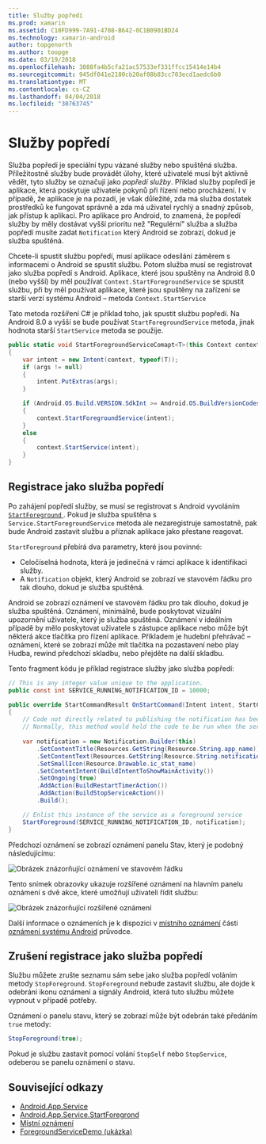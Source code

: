 ```yaml
---
title: Služby popředí
ms.prod: xamarin
ms.assetid: C10FD999-7A91-4708-B642-0C1B0901BD24
ms.technology: xamarin-android
author: topgenorth
ms.author: toopge
ms.date: 03/19/2018
ms.openlocfilehash: 3088fa4b5cfa21ac57533ef331ffcc15414e14b4
ms.sourcegitcommit: 945df041e2180cb20af08b83cc703ecd1aedc6b0
ms.translationtype: MT
ms.contentlocale: cs-CZ
ms.lasthandoff: 04/04/2018
ms.locfileid: "30763745"
---
```

# <a name="foreground-services"></a>Služby popředí

Služba popředí je speciální typu vázané služby nebo spuštěná služba. Příležitostně služby bude provádět úlohy, které uživatelé musí být aktivně vědět, tyto služby se označují jako _popředí služby_. Příklad služby popředí je aplikace, která poskytuje uživatele pokynů při řízení nebo procházení. I v případě, že aplikace je na pozadí, je však důležité, zda má služba dostatek prostředků ke fungovat správně a zda má uživatel rychlý a snadný způsob, jak přístup k aplikaci. Pro aplikace pro Android, to znamená, že popředí služby by měly dostávat vyšší prioritu než "Regulérní" služba a služba popředí musíte zadat `Notification` který Android se zobrazí, dokud je služba spuštěná.
 
Chcete-li spustit službu popředí, musí aplikace odesílání záměrem s informacemi o Android se spustit službu. Potom služba musí se registrovat jako služba popředí s Android. Aplikace, které jsou spuštěny na Android 8.0 (nebo vyšší) by měl používat `Context.StartForegroundService` se spustit službu, při by měl používat aplikace, které jsou spuštěny na zařízení se starší verzí systému Android – metoda `Context.StartService`

Tato metoda rozšíření C# je příklad toho, jak spustit službu popředí. Na Android 8.0 a vyšší se bude používat `StartForegroundService` metoda, jinak hodnota starší `StartService` metoda se použije.  

```csharp
public static void StartForegroundServiceComapt<T>(this Context context, Bundle args = null) where T : Service
{
    var intent = new Intent(context, typeof(T));
    if (args != null) 
    {
        intent.PutExtras(args);
    }

    if (Android.OS.Build.VERSION.SdkInt >= Android.OS.BuildVersionCodes.O)
    {
        context.StartForegroundService(intent);
    }
    else
    {
        context.StartService(intent);
    }
}
```

## <a name="registering-as-a-foreground-service"></a>Registrace jako služba popředí

Po zahájení popředí služby, se musí se registrovat s Android vyvoláním [ `StartForeground` ](https://developer.xamarin.com/api/member/Android.App.Service.StartForeground/p/System.Int32/Android.App.Notification/). Pokud je služba spuštěna s `Service.StartForegroundService` metoda ale nezaregistruje samostatně, pak bude Android zastavit službu a příznak aplikace jako přestane reagovat.

`StartForeground` přebírá dva parametry, které jsou povinné:
 
* Celočíselná hodnota, která je jedinečná v rámci aplikace k identifikaci služby.
* A `Notification` objekt, který Android se zobrazí ve stavovém řádku pro tak dlouho, dokud je služba spuštěná.

Android se zobrazí oznámení ve stavovém řádku pro tak dlouho, dokud je služba spuštěná. Oznámení, minimálně, bude poskytovat vizuální upozornění uživatele, který je služba spuštěná. Oznámení v ideálním případě by mělo poskytovat uživatele s zástupce aplikace nebo může být některá akce tlačítka pro řízení aplikace. Příkladem je hudební přehrávač &ndash; oznámení, které se zobrazí může mít tlačítka na pozastavení nebo play Hudba, rewind předchozí skladbu, nebo přejděte na další skladbu. 

Tento fragment kódu je příklad registrace služby jako služba popředí:   

```csharp
// This is any integer value unique to the application.
public const int SERVICE_RUNNING_NOTIFICATION_ID = 10000;

public override StartCommandResult OnStartCommand(Intent intent, StartCommandFlags flags, int startId)
{
    // Code not directly related to publishing the notification has been omitted for clarity.
    // Normally, this method would hold the code to be run when the service is started.
    
    var notification = new Notification.Builder(this)
        .SetContentTitle(Resources.GetString(Resource.String.app_name))
        .SetContentText(Resources.GetString(Resource.String.notification_text))
        .SetSmallIcon(Resource.Drawable.ic_stat_name)
        .SetContentIntent(BuildIntentToShowMainActivity())
        .SetOngoing(true)
        .AddAction(BuildRestartTimerAction())
        .AddAction(BuildStopServiceAction())
        .Build();

    // Enlist this instance of the service as a foreground service
    StartForeground(SERVICE_RUNNING_NOTIFICATION_ID, notification);
}
```

Předchozí oznámení se zobrazí oznámení panelu Stav, který je podobný následujícímu:

![Obrázek znázorňující oznámení ve stavovém řádku](foreground-services-images/foreground-services-01.png "obrázek znázorňující oznámení ve stavovém řádku")

Tento snímek obrazovky ukazuje rozšířené oznámení na hlavním panelu oznámení s dvě akce, které umožňují uživateli řídit službu:

![Obrázek znázorňující rozšířené oznámení](foreground-services-images/foreground-services-02.png "obrázek znázorňující rozšířené oznámení.")

Další informace o oznámeních je k dispozici v [místního oznámení](~/android/app-fundamentals/notifications/local-notifications.md) části [oznámení systému Android](~/android/app-fundamentals/notifications/index.md) průvodce.

## <a name="unregistering-as-a-foreground-service"></a>Zrušení registrace jako služba popředí

Službu můžete zrušte seznamu sám sebe jako služba popředí voláním metody `StopForeground`. `StopForeground` nebude zastavit službu, ale dojde k odebrání ikonu oznámení a signály Android, která tuto službu můžete vypnout v případě potřeby.

Oznámení o panelu stavu, který se zobrazí může být odebrán také předáním `true` metody: 

```csharp
StopForeground(true);
```

Pokud je službu zastavit pomocí volání `StopSelf` nebo `StopService`, odeberou se panelu oznámení o stavu.

## <a name="related-links"></a>Související odkazy

- [Android.App.Service](https://developer.xamarin.com/api/type/Android.App.Service/)
- [Android.App.Service.StartForegrond](https://developer.xamarin.com/api/member/Android.App.Service.StartForeground/p/System.Int32/Android.App.Notification/)
- [Místní oznámení](~/android/app-fundamentals/notifications/local-notifications.md)
- [ForegroundServiceDemo (ukázka)](https://developer.xamarin.com/samples/monodroid/ApplicationFundamentals/ServiceSamples/ForegroundServiceDemo/)
